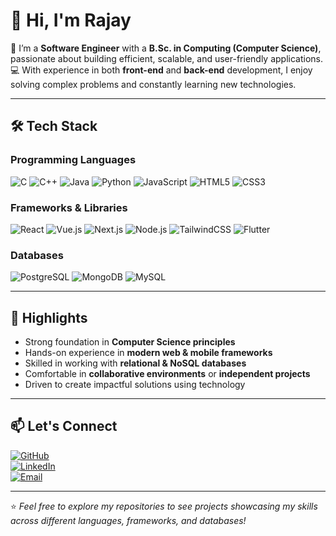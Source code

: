 # 👋 Hi, I'm Rajay

💼 I’m a **Software Engineer** with a **B.Sc. in Computing (Computer Science)**, passionate about building efficient, scalable, and user-friendly applications.  
💻 With experience in both **front-end** and **back-end** development, I enjoy solving complex problems and constantly learning new technologies.

---

## 🛠️ Tech Stack

### Programming Languages
![C](https://img.shields.io/badge/C-00599C?style=for-the-badge&logo=c&logoColor=white)
![C++](https://img.shields.io/badge/C++-00599C?style=for-the-badge&logo=cplusplus&logoColor=white)
![Java](https://img.shields.io/badge/Java-007396?style=for-the-badge&logo=java&logoColor=white)
![Python](https://img.shields.io/badge/Python-3776AB?style=for-the-badge&logo=python&logoColor=white)
![JavaScript](https://img.shields.io/badge/JavaScript-F7DF1E?style=for-the-badge&logo=javascript&logoColor=black)
![HTML5](https://img.shields.io/badge/HTML5-E34F26?style=for-the-badge&logo=html5&logoColor=white)
![CSS3](https://img.shields.io/badge/CSS3-1572B6?style=for-the-badge&logo=css3&logoColor=white)

### Frameworks & Libraries
![React](https://img.shields.io/badge/React-20232A?style=for-the-badge&logo=react&logoColor=61DAFB)
![Vue.js](https://img.shields.io/badge/Vue.js-35495E?style=for-the-badge&logo=vuedotjs&logoColor=4FC08D)
![Next.js](https://img.shields.io/badge/Next.js-000000?style=for-the-badge&logo=nextdotjs&logoColor=white)
![Node.js](https://img.shields.io/badge/Node.js-339933?style=for-the-badge&logo=nodedotjs&logoColor=white)
![TailwindCSS](https://img.shields.io/badge/Tailwind_CSS-06B6D4?style=for-the-badge&logo=tailwindcss&logoColor=white)
![Flutter](https://img.shields.io/badge/Flutter-02569B?style=for-the-badge&logo=flutter&logoColor=white)

### Databases
![PostgreSQL](https://img.shields.io/badge/PostgreSQL-316192?style=for-the-badge&logo=postgresql&logoColor=white)
![MongoDB](https://img.shields.io/badge/MongoDB-4EA94B?style=for-the-badge&logo=mongodb&logoColor=white)
![MySQL](https://img.shields.io/badge/MySQL-4479A1?style=for-the-badge&logo=mysql&logoColor=white)

---

## 🌟 Highlights
- Strong foundation in **Computer Science principles**  
- Hands-on experience in **modern web & mobile frameworks**  
- Skilled in working with **relational & NoSQL databases**  
- Comfortable in **collaborative environments** or **independent projects**  
- Driven to create impactful solutions using technology  

---

## 📫 Let's Connect
[![GitHub](https://img.shields.io/badge/GitHub-181717?style=for-the-badge&logo=github&logoColor=white)](https://github.com/TeckJay)  
[![LinkedIn](https://img.shields.io/badge/LinkedIn-0077B5?style=for-the-badge&logo=linkedin&logoColor=white)](https://linkedin.com/in/TeckJay)  
[![Email](https://img.shields.io/badge/Email-D14836?style=for-the-badge&logo=gmail&logoColor=white)](mailto:rachjae4@gmail.com)

---

⭐️ *Feel free to explore my repositories to see projects showcasing my skills across different languages, frameworks, and databases!*
